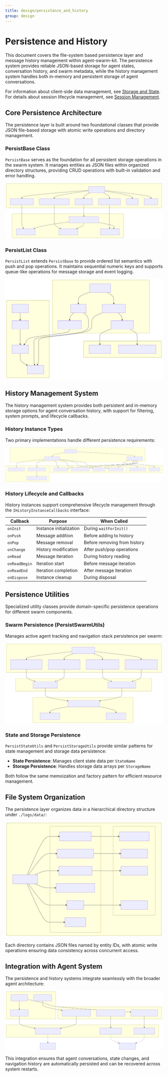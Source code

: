 ```yaml
---
title: design/persistance_and_history
group: design
---
```


# Persistence and History

This document covers the file-system based persistence layer and message history management within agent-swarm-kit. The persistence system provides reliable JSON-based storage for agent states, conversation history, and swarm metadata, while the history management system handles both in-memory and persistent storage of agent conversations.

For information about client-side data management, see [Storage and State](#2.5). For details about session lifecycle management, see [Session Management](#2.3).

## Core Persistence Architecture

The persistence layer is built around two foundational classes that provide JSON file-based storage with atomic write operations and directory management.

### PersistBase Class

`PersistBase` serves as the foundation for all persistent storage operations in the swarm system. It manages entities as JSON files within organized directory structures, providing CRUD operations with built-in validation and error handling.

![Mermaid Diagram](./diagrams\8_Persistence_and_History_0.svg)

### PersistList Class

`PersistList` extends `PersistBase` to provide ordered list semantics with push and pop operations. It maintains sequential numeric keys and supports queue-like operations for message storage and event logging.

![Mermaid Diagram](./diagrams\8_Persistence_and_History_1.svg)

## History Management System

The history management system provides both persistent and in-memory storage options for agent conversation history, with support for filtering, system prompts, and lifecycle callbacks.

### History Instance Types

Two primary implementations handle different persistence requirements:

![Mermaid Diagram](./diagrams\8_Persistence_and_History_2.svg)

### History Lifecycle and Callbacks

History instances support comprehensive lifecycle management through the `IHistoryInstanceCallbacks` interface:

| Callback | Purpose | When Called |
|----------|---------|-------------|
| `onInit` | Instance initialization | During `waitForInit()` |
| `onPush` | Message addition | Before adding to history |
| `onPop` | Message removal | Before removing from history |
| `onChange` | History modification | After push/pop operations |
| `onRead` | Message iteration | During history reading |
| `onReadBegin` | Iteration start | Before message iteration |
| `onReadEnd` | Iteration completion | After message iteration |
| `onDispose` | Instance cleanup | During disposal |

## Persistence Utilities

Specialized utility classes provide domain-specific persistence operations for different swarm components.

### Swarm Persistence (PersistSwarmUtils)

Manages active agent tracking and navigation stack persistence per swarm:

![Mermaid Diagram](./diagrams\8_Persistence_and_History_3.svg)

### State and Storage Persistence

`PersistStateUtils` and `PersistStorageUtils` provide similar patterns for state management and storage data persistence:

- **State Persistence**: Manages client state data per `StateName`
- **Storage Persistence**: Handles storage data arrays per `StorageName`

Both follow the same memoization and factory pattern for efficient resource management.

## File System Organization

The persistence layer organizes data in a hierarchical directory structure under `./logs/data/`:

![Mermaid Diagram](./diagrams\8_Persistence_and_History_4.svg)

Each directory contains JSON files named by entity IDs, with atomic write operations ensuring data consistency across concurrent access.

## Integration with Agent System

The persistence and history systems integrate seamlessly with the broader agent architecture:

![Mermaid Diagram](./diagrams\8_Persistence_and_History_5.svg)

This integration ensures that agent conversations, state changes, and navigation history are automatically persisted and can be recovered across system restarts.
